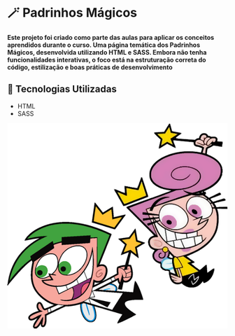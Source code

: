 # 🪄 Padrinhos Mágicos

<h4>Este projeto foi criado como parte das aulas para aplicar os conceitos aprendidos durante o curso. Uma página temática dos Padrinhos Mágicos, desenvolvida utilizando HTML e SASS. Embora não tenha funcionalidades interativas, o foco está na estruturação correta do código, estilização e boas práticas de desenvolvimento</h4>

## 🚀 Tecnologias Utilizadas
- HTML
- SASS

<p align="center">
  <img src="./assets/img/padrinhos-magicos.png" alt="Cosmo e Wanda">
</p>

